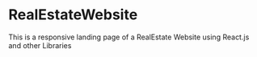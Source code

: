# RealEstateWebsite
This is a responsive landing page of a RealEstate Website using React.js and other Libraries
